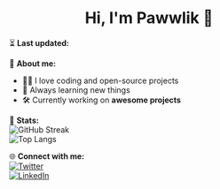 <h1 align="center">Hi, I'm Pawwlik 👋</h1>

⏳ **Last updated:** <!-- TIME -->
  
📌 **About me:**  
- 🧑‍💻 I love coding and open-source projects  
- 🎯 Always learning new things  
- 🛠️ Currently working on **awesome projects**  

🚀 **Stats:**  
![GitHub Streak](https://streak-stats.demolab.com/?user=pawwlik&theme=dark)  
![Top Langs](https://github-readme-stats.vercel.app/api/top-langs/?username=pawwlik&layout=compact&theme=dark)  

🌐 **Connect with me:**  
[![Twitter](https://img.shields.io/badge/Twitter-%231DA1F2.svg?&style=for-the-badge&logo=twitter&logoColor=white)](https://twitter.com/)  
[![LinkedIn](https://img.shields.io/badge/LinkedIn-%230077B5.svg?&style=for-the-badge&logo=linkedin&logoColor=white)](https://linkedin.com/)  

